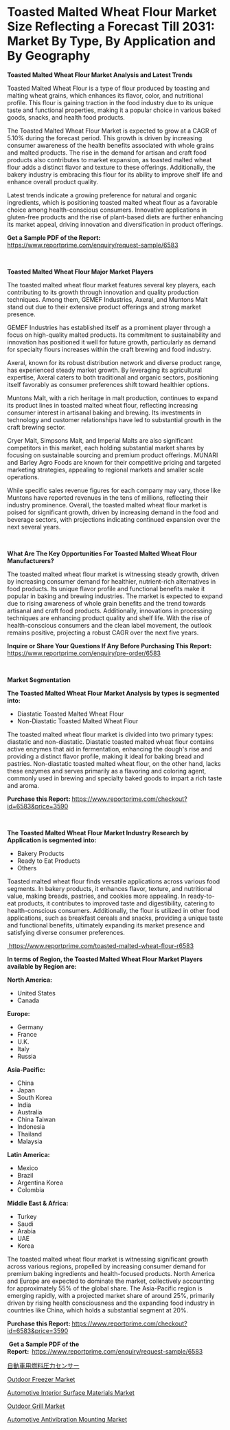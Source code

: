 <p><h1>Toasted Malted Wheat Flour Market Size Reflecting a Forecast Till 2031: Market By Type, By Application and By Geography</h1></p><p><strong>Toasted Malted Wheat Flour Market Analysis and Latest Trends</strong></p>
<p><p>Toasted Malted Wheat Flour is a type of flour produced by toasting and malting wheat grains, which enhances its flavor, color, and nutritional profile. This flour is gaining traction in the food industry due to its unique taste and functional properties, making it a popular choice in various baked goods, snacks, and health food products.</p><p>The Toasted Malted Wheat Flour Market is expected to grow at a CAGR of 5.10% during the forecast period. This growth is driven by increasing consumer awareness of the health benefits associated with whole grains and malted products. The rise in the demand for artisan and craft food products also contributes to market expansion, as toasted malted wheat flour adds a distinct flavor and texture to these offerings. Additionally, the bakery industry is embracing this flour for its ability to improve shelf life and enhance overall product quality.</p><p>Latest trends indicate a growing preference for natural and organic ingredients, which is positioning toasted malted wheat flour as a favorable choice among health-conscious consumers. Innovative applications in gluten-free products and the rise of plant-based diets are further enhancing its market appeal, driving innovation and diversification in product offerings.</p></p>
<p><strong>Get a Sample PDF of the Report:&nbsp;</strong> <a href="https://www.reportprime.com/enquiry/request-sample/6583">https://www.reportprime.com/enquiry/request-sample/6583</a></p>
<p>&nbsp;</p>
<p><strong>Toasted Malted Wheat Flour Major Market Players</strong></p>
<p><p>The toasted malted wheat flour market features several key players, each contributing to its growth through innovation and quality production techniques. Among them, GEMEF Industries, Axeral, and Muntons Malt stand out due to their extensive product offerings and strong market presence.</p><p>GEMEF Industries has established itself as a prominent player through a focus on high-quality malted products. Its commitment to sustainability and innovation has positioned it well for future growth, particularly as demand for specialty flours increases within the craft brewing and food industry.</p><p>Axeral, known for its robust distribution network and diverse product range, has experienced steady market growth. By leveraging its agricultural expertise, Axeral caters to both traditional and organic sectors, positioning itself favorably as consumer preferences shift toward healthier options.</p><p>Muntons Malt, with a rich heritage in malt production, continues to expand its product lines in toasted malted wheat flour, reflecting increasing consumer interest in artisanal baking and brewing. Its investments in technology and customer relationships have led to substantial growth in the craft brewing sector.</p><p>Cryer Malt, Simpsons Malt, and Imperial Malts are also significant competitors in this market, each holding substantial market shares by focusing on sustainable sourcing and premium product offerings. MUNARI and Barley Agro Foods are known for their competitive pricing and targeted marketing strategies, appealing to regional markets and smaller scale operations.</p><p>While specific sales revenue figures for each company may vary, those like Muntons have reported revenues in the tens of millions, reflecting their industry prominence. Overall, the toasted malted wheat flour market is poised for significant growth, driven by increasing demand in the food and beverage sectors, with projections indicating continued expansion over the next several years.</p></p>
<p>&nbsp;</p>
<p><strong>What Are The Key Opportunities For Toasted Malted Wheat Flour Manufacturers?</strong></p>
<p><p>The toasted malted wheat flour market is witnessing steady growth, driven by increasing consumer demand for healthier, nutrient-rich alternatives in food products. Its unique flavor profile and functional benefits make it popular in baking and brewing industries. The market is expected to expand due to rising awareness of whole grain benefits and the trend towards artisanal and craft food products. Additionally, innovations in processing techniques are enhancing product quality and shelf life. With the rise of health-conscious consumers and the clean label movement, the outlook remains positive, projecting a robust CAGR over the next five years.</p></p>
<p><strong>Inquire or Share Your Questions If Any Before Purchasing This Report:</strong> <a href="https://www.reportprime.com/enquiry/pre-order/6583">https://www.reportprime.com/enquiry/pre-order/6583</a></p>
<p>&nbsp;</p>
<p><strong>Market Segmentation</strong></p>
<p><strong>The Toasted Malted Wheat Flour Market Analysis by types is segmented into:</strong></p>
<p><ul><li>Diastatic Toasted Malted Wheat Flour</li><li>Non-Diastatic Toasted Malted Wheat Flour</li></ul></p>
<p><p>The toasted malted wheat flour market is divided into two primary types: diastatic and non-diastatic. Diastatic toasted malted wheat flour contains active enzymes that aid in fermentation, enhancing the dough's rise and providing a distinct flavor profile, making it ideal for baking bread and pastries. Non-diastatic toasted malted wheat flour, on the other hand, lacks these enzymes and serves primarily as a flavoring and coloring agent, commonly used in brewing and specialty baked goods to impart a rich taste and aroma.</p></p>
<p><strong>Purchase this Report:&nbsp;</strong><a href="https://www.reportprime.com/checkout?id=6583&price=3590">https://www.reportprime.com/checkout?id=6583&price=3590</a></p>
<p>&nbsp;</p>
<p><strong>The Toasted Malted Wheat Flour Market Industry Research by Application is segmented into:</strong></p>
<p><ul><li>Bakery Products</li><li>Ready to Eat Products</li><li>Others</li></ul></p>
<p><p>Toasted malted wheat flour finds versatile applications across various food segments. In bakery products, it enhances flavor, texture, and nutritional value, making breads, pastries, and cookies more appealing. In ready-to-eat products, it contributes to improved taste and digestibility, catering to health-conscious consumers. Additionally, the flour is utilized in other food applications, such as breakfast cereals and snacks, providing a unique taste and functional benefits, ultimately expanding its market presence and satisfying diverse consumer preferences.</p></p>
<p><a href="https://www.reportprime.com/toasted-malted-wheat-flour-r6583">&nbsp;https://www.reportprime.com/toasted-malted-wheat-flour-r6583</a></p>
<p><strong>In terms of Region, the Toasted Malted Wheat Flour Market Players available by Region are:</strong></p>
<p>
    <p> <strong> North America: </strong>
        <ul>
            <li>United States</li>
            <li>Canada</li>
        </ul>
        </p> 
    <p> <strong> Europe: </strong>
        <ul>
            <li>Germany</li>
            <li>France</li>
            <li>U.K.</li>
            <li>Italy</li>
            <li>Russia</li>
        </ul>
        </p> 
    <p> <strong> Asia-Pacific: </strong>
        <ul>
            <li>China</li>
            <li>Japan</li>
            <li>South Korea</li>
            <li>India</li>
            <li>Australia</li>
            <li>China Taiwan</li>
            <li>Indonesia</li>
            <li>Thailand</li>
            <li>Malaysia</li>
        </ul>
        </p> 
    <p> <strong> Latin America: </strong>
        <ul>
            <li>Mexico</li>
            <li>Brazil</li>
            <li>Argentina Korea</li>
            <li>Colombia</li>
        </ul>
        </p> 
    <p> <strong> Middle East & Africa: </strong>
        <ul>
            <li>Turkey</li>
            <li>Saudi</li>
            <li>Arabia</li>
            <li>UAE</li>
            <li>Korea</li>
        </ul>
    </p>
    </p>
<p><p>The toasted malted wheat flour market is witnessing significant growth across various regions, propelled by increasing consumer demand for premium baking ingredients and health-focused products. North America and Europe are expected to dominate the market, collectively accounting for approximately 55% of the global share. The Asia-Pacific region is emerging rapidly, with a projected market share of around 25%, primarily driven by rising health consciousness and the expanding food industry in countries like China, which holds a substantial segment at 20%.</p></p>
<p><strong>Purchase this Report: </strong><a href="https://www.reportprime.com/checkout?id=6583&price=3590">https://www.reportprime.com/checkout?id=6583&price=3590</a></p>
<p>&nbsp;<strong>Get a Sample PDF of the Report:&nbsp;&nbsp;</strong><a href="https://www.reportprime.com/enquiry/request-sample/6583">https://www.reportprime.com/enquiry/request-sample/6583</a></p>
<p><strong></strong></p>
<p><p><a href="https://medium.com/@isnamukti10_96948/%E8%87%AA%E5%8B%95%E8%BB%8A%E7%87%83%E6%96%99%E5%9C%A7%E5%8A%9B%E3%82%BB%E3%83%B3%E3%82%B5%E3%83%BC%E5%B8%82%E5%A0%B4%E3%81%AF%E3%81%A9%E3%81%AE%E3%82%88%E3%81%86%E3%81%AB%E9%80%B2%E5%8C%96%E3%81%99%E3%82%8B%E3%81%8B-2024%E5%B9%B4%E3%81%8B%E3%82%892031%E5%B9%B4%E3%81%AE%E5%B8%82%E5%A0%B4%E6%88%90%E9%95%B7%E5%88%86%E6%9E%90-35340efe6e5a">自動車用燃料圧力センサー</a></p><p><a href="https://medium.com/@jasmine.wilson5656/how-regional-markets-are-adapting-to-outdoor-freezer-market-innovations-7a20c86f157a">Outdoor Freezer Market</a></p><p><a href="https://issuu.com/reportprime-2/docs/automotive-interior-surface-materia_b30c21be01bc35">Automotive Interior Surface Materials Market</a></p><p><a href="https://www.linkedin.com/pulse/global-outdoor-grill-market-landscape-future-trends-strategic-4iw0e?trackingId=bLnpNghnTwmHA3gi5Mn4QQ%3D%3D">Outdoor Grill Market</a></p><p><a href="https://issuu.com/reportprime-2/docs/automotive-antivibration-mounting-m_d616c1935411d4">Automotive Antivibration Mounting Market</a></p></p>